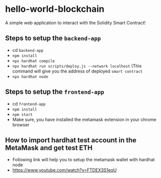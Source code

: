 # hello-world-blockchain
A simple web application to interact with the Solidity Smart Contract!

## Steps to setup the `backend-app`

- cd `backend-app`
- `npm install`
- `npx hardhat compile`
- `npx hardhat run scripts/deploy.js --network localhost` (This command will give you the address of deployed `smart contract`
- `npx hardhat node`



## Steps to setup the `frontend-app`

- cd `frontend-app`
- `npm install`
- `npm start`
- Make sure, you have installed the metamask extension in your chrome browser


## How to import hardhat test account in the MetaMask and get test ETH

- Following link will help you to setup the metamask wallet with hardhat node
- https://www.youtube.com/watch?v=FTDEX3S1eqU

